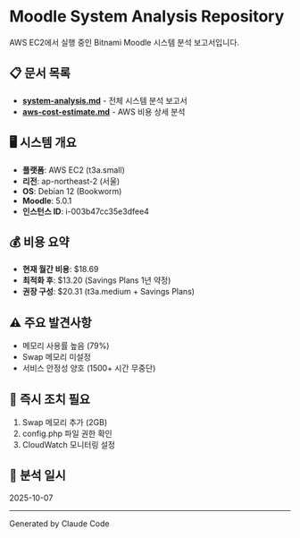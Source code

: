 # Moodle System Analysis Repository

AWS EC2에서 실행 중인 Bitnami Moodle 시스템 분석 보고서입니다.

## 📋 문서 목록

- **[system-analysis.md](system-analysis.md)** - 전체 시스템 분석 보고서
- **[aws-cost-estimate.md](aws-cost-estimate.md)** - AWS 비용 상세 분석

## 🖥️ 시스템 개요

- **플랫폼**: AWS EC2 (t3a.small)
- **리전**: ap-northeast-2 (서울)
- **OS**: Debian 12 (Bookworm)
- **Moodle**: 5.0.1
- **인스턴스 ID**: i-003b47cc35e3dfee4

## 💰 비용 요약

- **현재 월간 비용**: $18.69
- **최적화 후**: $13.20 (Savings Plans 1년 약정)
- **권장 구성**: $20.31 (t3a.medium + Savings Plans)

## ⚠️ 주요 발견사항

- 메모리 사용률 높음 (79%)
- Swap 메모리 미설정
- 서비스 안정성 양호 (1500+ 시간 무중단)

## 🔧 즉시 조치 필요

1. Swap 메모리 추가 (2GB)
2. config.php 파일 권한 확인
3. CloudWatch 모니터링 설정

## 📅 분석 일시

2025-10-07

---

Generated by Claude Code
